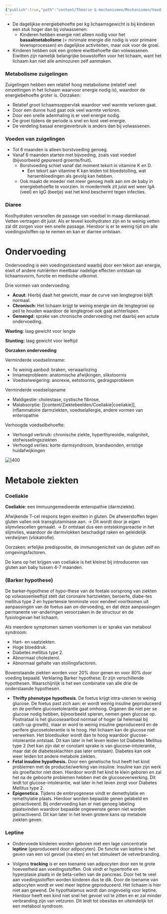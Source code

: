 ```yaml
---
{"publish":true,"path":"content/Theorie & mechanismen/Mechanismen/Voeding.md","permalink":"/content/theorie-and-mechanismen/mechanismen/voeding/","title":"Voeding","tags":["Voeding","Kindergeneeskunde/Groei-Ontwikkeling","Mechanismen"]}
---
```



- De dagelijkse energiebehoefte per kg lichaamsgewicht is bij kinderen een stuk hoger dan bij volwassenen:
    - Kinderen hebben energie niet alleen nodig voor het **basaalmetabolisme** (= minimale energie die nodig is voor primaire levensprocessen) en dagelijkse activiteiten, maar ook voor de groei.
- Kinderen hebben ook een grotere eiwitbehoefte dan volwassenen. Eiwitten zijn namelijk belangrijke bouwstoffen voor het lichaam, want het lichaam kan niet alle aminozuren zelf aanmaken.

### Metabolisme zuigelingen

Zuigelingen hebben een relatief hoog metabolisme (relatief veel omzettingen in het lichaam
waarvoor energie nodig is), waardoor de energiebehoefte groter is. Oorzaken:

- Relatief groot lichaamsoppervlak waardoor veel warmte verloren gaat.
- Door een dunne huid gaat ook veel warmte verloren.
- Door een snelle ademhaling is er veel energie nodig.
- De groei tijdens de periode is snel en kost veel energie.
- De verdeling basaal energieverbruik is anders dan bij volwassenen.

### Voeden van zuigelingen

- Tot 6 maanden is alleen borstvoeding genoeg.
- Vanaf 6 maanden starten met bijvoeding, zoals vast voedsel (bijvoorbeeld gepureerd groente/fruit).
    - Borstvoeding schiet vanaf dat moment tekort in vitamine K en D.
        - Een tekort aan vitamine K kan leiden tot bloedstolling, wat
        hersenbloedingen als gevolg kan hebben.
    - Ook maakt de moeder niet meer genoeg melk aan om de baby in energiebehoefte te voorzien. In moedermelk zit juist wel weer IgA (veel) en IgG (beetje) wat het kind beschermt tegen infecties.

### Diaree

Koolhydraten versnellen de passage van voedsel in maag-darmkanaal. Vetten vertragen dit
juist. Als er teveel koolhydraten zijn en te weinig vetten zal dit zorgen voor een snelle
passage. Hierdoor is er te weinig tijd om alle voedingsstoffen op te nemen en kan er diarree
ontstaan.

# Ondervoeding

Ondervoeding is een voedingstoestand waarbij door een tekort aan energie, eiwit of andere nutriënten meetbaar nadelige effecten ontstaan op lichaamsvorm, functie en medische uitkomst.

Drie vormen van ondervoeding:

- **Acuut**: Hierbij daalt het gewicht, maar de curve van lengtegroei blijft normaal.
- **Chronisch:** Het lichaam krijgt te weinig energie om de lengtegroei op peil te houden waardoor de lengtegroei ook gaat achterlopen.
- **Gemengd**: sprake van chronische ondervoeding met daarbij een actute ondervoeding.

**Wasting**: laag gewicht voor lengte

**Stunting:** laag gewicht voor leeftijd

**Oorzaken ondervoeding**

 Verminderde voedselinname:

- Te weinig aanbod: braken, verwaarlozing
- Innameprobleem: anatomische afwijkingen, slikstoornis
- Voedselweigering: anorexie, eetstoornis, gedragsprobleem

Verminderde voedselopname

- Maldigestie: cholestase, cystische fibrose,
- Malabsorptie: [[content/Ziektebeelden/Coeliakie\|coeliakie]], inflammatoire darmziekten, voedselallergie, andere vormen van enteropathie

Verhoogde voedselbehoefte:

- Verhoogd verbruik: chronische ziekte, hyperthyreoidie, maligniteit, stofwisselingsziekten
- Verhoogd verlies: korte darmsyndroom, brandwonden, ernstige huidafwijkingen


![|400](https://i.imgur.com/plvaz2t.png)


# Metabole ziekten

### Coeliakie

**Coeliakie**: een immuungemedieerde enteropathie (darmziekte). 

Afwijkende T-cel respons tegen eiwitten in gluten. De afweerstoffen tegen gluten vallen ook transglutaminase aan. →  Dit wordt door je eigen slijmvliescellen gemaakt. → Er ontstaat dus een ontstekingsreactie in het slijmvlies, waardoor de darmvlokken beschadigd raken en geleidelijk verdwijnen (vlokatrofie).

Oorzaken: erfelijke predispositie, de immunogeniciteit van de gluten zelf en
omgevingsfactoren.

De kans op het krijgen van coeliakie is het kleinst bij introduceren van gluten aan baby
tussen 4-7 maanden.

### (Barker hypothese)

De barker-hypothese of hypo-these van de foetale oorsprong van ziekten op volwassenleeftijd stelt dat coronaire hartziekten, beroerte, diabe-tes mellitus type 2 en hypertensie tenminste voor eendeel voortkomen uit aanpassingen van de foetus aan on-dervoeding, en dat deze aanpassingen permanente ver-anderingen veroorzaken in de structuur en de fysiologievan het lichaam.

Als meerdere symptomen samen voorkomen is er sprake van metabool syndroom:

- Hart- en vaatziekten.
- Hoge bloeddruk.
- Diabetes mellitus type 2.
- Abnormaal cholesterol.
- Abnormaal gehalte van stollingsfactoren.

Bovenstaande ziekten worden voor 20% door genen en voor 80% door voeding bepaald.
Verklaring Barker hypothese: Er zijn verschillende hypothesen. Waarschijnlijk is het een
combinatie van alle drie de onderstaande hypothesen.

- **Thrifty phenotype hypothesis**. De foetus krijgt intra-uterien te weinig glucose. De foetus past zich aan: er wordt weinig insuline geproduceerd en de perifere glucosetolerantie gaat omhoog. Organen die niet per se glucose nodig hebben, bijvoorbeeld spieren, nemen geen glucose op. Postnataal is het glucoseaanbod normaal of hoger (al helemaal bij catch-up growth), maar er word te weinig insuline geproduceerd en de perifere glucosetolerantie is te hoog. Het lichaam kan de glucose niet verwerken. Het bloedsuiker wordt dan te hoog waardoor glucose-intolerantie ontstaat. Dit kan later in het leven leiden tot Diabetes Mellitus type 2 (het kan zijn dat er constant sprake is van glucose-intolerantie, maar dat de diabetesklachten pas later ontstaan). Diabetes kan ook weer leiden tot andere metabole ziekten.
- **Fetal insuline hypothesis.** Door een genetische fout heeft het kind problemen met de productie/werking van insuline. Insuline kan zijn werk als groeifactor niet doen. Hierdoor wordt het kind te klein geboren en zal het na de geboorte problemen hebben met de glucoseverwerking. Dit leidt tot glucose-intolerantie, wat later in het leven zorgt voor Diabetes Mellitus type 2.
- **Epigenetica.** Tijdens de embryogenese vindt er demethylatie en remethylatie plaats. Hierdoor worden bepaalde genen gelabeld en geïnactiveerd. Bij ondervoeding kan er niet genoeg labeling plaatsvinden waardoor bepaalde ongewenste genen niet worden geïnactiveerd. Dit kan later in het leven grotere kans op metabole ziekten geven.

### Leptine

- Ondervoede kinderen worden geboren met een lage concentratie **leptine** (geproduceerd door adipocyten). De functie van leptine is het geven van een vol gevoel (na eten) en het stimuleert de vetverbranding.

- Volgens **tracking** is er een toename van adipocyten door een te grote hoeveelheid aan voedingsstoffen. Ook vindt er hypertrofie en hyperplasie plaats in de bèta-cellen van de pancreas. Door het te veel aan voedingsstoffen worden kinderen dus te dik. Door de toename van adipocyten wordt er veel meer leptine geproduceerd. Het lichaam is hier niet aan gewend. De hypothalamus wordt dan ongevoelig voor leptine. Hierdoor heeft een kind niet snel het gevoel vol te zitten en er zal minder verbranding zijn van vetzuren. Dit leidt tot obesitas en uiteindelijk tot een metabool syndroom.